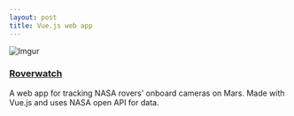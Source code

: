 ```yaml
---
layout: post
title: Vue.js web app
---
```

![Imgur](https://i.imgur.com/sTEJLuF.gif)

### [Roverwatch](https://github.com/wilsonh0/Roverwatch)
A web app for tracking NASA rovers' onboard cameras on Mars. Made with Vue.js and uses NASA open API for data.
